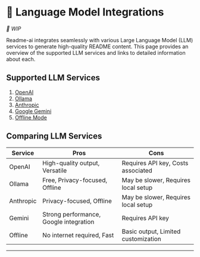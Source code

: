 # 🚧 Language Model Integrations

*🚧 WIP*

Readme-ai integrates seamlessly with various Large Language Model (LLM) services to generate high-quality README content. This page provides an overview of the supported LLM services and links to detailed information about each.

## Supported LLM Services

1. [OpenAI](openai.md)
2. [Ollama](ollama.md)
3. [Anthropic](anthropic.md)
4. [Google Gemini](google_gemini.md)
5. [Offline Mode](offline_mode.md)

## Comparing LLM Services

| Service | Pros | Cons |
|---------|------|------|
| OpenAI  | High-quality output, Versatile | Requires API key, Costs associated |
| Ollama  | Free, Privacy-focused, Offline | May be slower, Requires local setup |
| Anthropic | Privacy-focused, Offline | May be slower, Requires local setup |
| Gemini  | Strong performance, Google integration | Requires API key |
| Offline | No internet required, Fast | Basic output, Limited customization |

---

<!-- ## Tips for Optimal Results

1. **Experiment with different models**: Try various LLM services and models to find the best fit for your project.
2. **Provide clear context**: Ensure your repository has well-organized code and documentation to help the LLM generate more accurate content.
3. **Fine-tune with CLI options**: Use readme-ai's CLI options to customize the output further after choosing your LLM service.
4. **Review and edit**: Always review the generated README and make necessary edits to ensure accuracy and relevance to your project.

By leveraging these LLM integrations effectively, you can generate comprehensive and accurate README files for your projects with minimal effort.
Here is a structured content tab implementation for integrating multiple APIs in README-AI, based on the detailed API integration information you provided:

---

## 🚀 API Integrations

README-AI supports multiple large language model (LLM) APIs for generating README files. The following tabs explain how to configure and use each supported API.

### API Configuration Tabs

<div class="grid" markdown>

=== "Anthropic"

        ```sh
        readmeai --api anthropic --model claude-3-opus-20240229 --repository <REPO_URL_OR_PATH>
        ```


=== "Gemini"

        ```sh
        readmeai --api gemini --model gemini-1.5-flash --repository <REPO_URL_OR_PATH>
        ```

=== "Ollama"

        ```sh
        readmeai --api ollama --model llama3 --repository <REPO_URL_OR_PATH>
        ```

=== "OpenAI"

        ```sh
        readmeai --api openai --model gpt-3.5-turbo --repository <REPO_URL_OR_PATH>
        ```

=== "OfflineMode"

        ```sh
        readmeai --api offline --repository <REPO_URL_OR_PATH>
        ```

```

</div> -->
